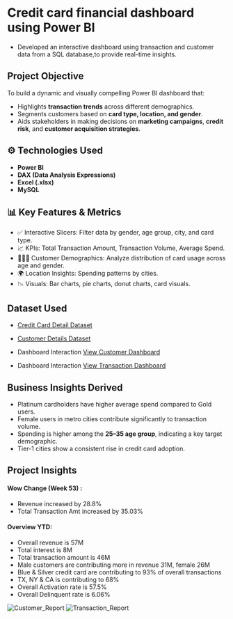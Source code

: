 # Credit card financial dashboard using Power BI
- Developed an interactive dashboard using transaction and customer data from a SQL database,to provide real-time insights.

## Project Objective
To build a dynamic and visually compelling Power BI dashboard that:
- Highlights **transaction trends** across different demographics.
- Segments customers based on **card type, location, and gender**.
- Aids stakeholders in making decisions on **marketing campaigns**, **credit risk**, and **customer acquisition strategies**.


## ⚙️ Technologies Used
- **Power BI**
- **DAX (Data Analysis Expressions)**
- **Excel (.xlsx)** 
- **MySQL** 


## 📊 Key Features & Metrics
- ✅ Interactive Slicers: Filter data by gender, age group, city, and card type.
- 📈 KPIs: Total Transaction Amount, Transaction Volume, Average Spend.
- 🧑‍🤝‍🧑 Customer Demographics: Analyze distribution of card usage across age and gender.
- 🌍 Location Insights: Spending patterns by cities.
- 📉 Visuals: Bar charts, pie charts, donut charts, card visuals.


## Dataset Used 
- <a href="https://github.com/SNandini04/Credit_Card_Report/blob/main/credit_card.csv">Credit Card Detail Dataset</a>
- <a href="https://github.com/SNandini04/Credit_Card_Report/blob/main/customer.csv">Customer Details Dataset</a>

- Dashboard Interaction <a href="https://github.com/SNandini04/Credit_Card_Report/blob/main/Customer_Report.png">View Customer Dashboard</a>
- Dashboard Interaction <a href="https://github.com/SNandini04/Credit_Card_Report/blob/main/Transaction_Report.png">View Transaction Dashboard</a>

## Business Insights Derived
- Platinum cardholders have higher average spend compared to Gold users.
- Female users in metro cities contribute significantly to transaction volume.
- Spending is higher among the **25–35 age group**, indicating a key target demographic.
- Tier-1 cities show a consistent rise in credit card adoption.

  
## Project Insights 
#### Wow Change (Week 53) :
- Revenue increased by 28.8%
- Total Transaction Amt increased by 35.03%
  
#### Overview YTD: 
- Overall revenue is 57M
- Total interest is 8M
- Total transaction amount is 46M
- Male customers are contributing more in revenue 31M, female 26M
- Blue & Silver credit card are contributing to 93% of overall transactions
- TX, NY & CA is contributing to 68%
- Overall Activation rate is 57.5%
- Overall Delinquent rate is 6.06%

![Customer_Report](https://github.com/user-attachments/assets/7d52a9b5-17a6-4094-a432-bc731608e368)
![Transaction_Report](https://github.com/user-attachments/assets/8f761737-4f8b-4aac-95c0-5eb3e598fc68)


